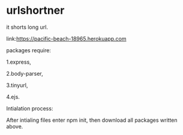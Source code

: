 # urlshortner
it shorts long url.

link:https://pacific-beach-18965.herokuapp.com

packages require:

  1.express,
  
  2.body-parser,
  
  3.tinyurl,
  
  4.ejs.
  
Intialation process:

After intialing files enter npm init, then download all packages written above.
  
